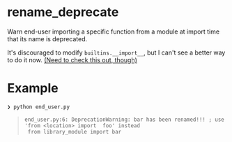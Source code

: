 # rename_deprecate
Warn end-user importing a specific function from a module at import time that its name is deprecated.

It's discouraged to modify `builtins.__import__`, but I can't see a better way to do it now. [(Need to check this out, though)](https://github.com/python/cpython/blob/2b428a1faed88f148ede131e3b86ab6227c6c3f0/Lib/importlib/_bootstrap.py#L1211) 

# Example
```bash
❯ python end_user.py
```
> ```
> end_user.py:6: DeprecationWarning: bar has been renamed!!! ; use 'from <location> import  foo' instead
>  from library_module import bar
>```  

